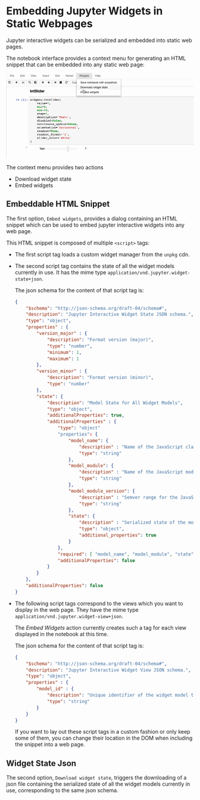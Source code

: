 Embedding Jupyter Widgets in Static Webpages
============================================

Jupyter interactive widgets can be serialized and embedded into static web pages.

The notebook interface provides a context menu for generating an HTML snippet that
can be embedded into any static web page:

![embedding](./embed.gif)

The context menu provides two actions

 - Download widget state
 - Embed widgets

Embeddable HTML Snippet
-----------------------

The first option, `Embed widgets`, provides a dialog containing an HTML snippet
which can be used to embed jupyter interactive widgets into any web page.

This HTML snippet is composed of multiple `<script>` tags:

 - The first script tag loads a custom widget manager from the `unpkg` cdn.
 - The second script tag contains the state of all the widget models currently
   in use. It has the mime type `application/vnd.jupyter.widget-state+json`.

   The json schema for the content of that script tag is:

    ```json
    {
        "$schema": "http://json-schema.org/draft-04/schema#",
        "description": "Jupyter Interactive Widget State JSON schema.",
        "type": "object",
        "properties" : {
            "version_major" : {
                "description": "Format version (major)",
                "type": "number",
                "minimum": 1,
                "maximum": 1
            },
            "version_minor" : {
                "description": "Format version (minor)",
                "type": "number"
            },
            "state": {
                "description": "Model State for All Widget Models",
                "type": "object",
                "additionalProperties": true,
                "additionalProperties" : {
                    "type": "object"
                    "properties": {
                        "model_name": {
                            "description" : "Name of the JavaScript class holding the model implementation",
                            "type": "string"
                        },
                        "model_module": {
                            "description" : "Name of the JavaScript module holding the model implementation",
                            "type": "string"
                        },
                        "model_module_version": {
                            "description" : "Semver range for the JavaScript module holding the model implementation",
                            "type": "string"
                        },
                        "state": {
                            "description" : "Serialized state of the model",
                            "type": "object",
                            "additional_properties": true
                        }
                    },
                    "required": [ "model_name", "model_module", "state" ],
                    "additionalProperties": false
                }
            }
        },
        "additionalProperties": false
    }
    ```

- The following script tags correspond to the views which you want to display
  in the web page. They have the mime type `application/vnd.jupyter.widget-view+json`.

  The *Embed Widgets* action currently creates such a tag for each view
  displayed in the notebook at this time.

  The json schema for the content of that script tag is:

    ```json
    {
        "$schema": "http://json-schema.org/draft-04/schema#",
        "description": "Jupyter Interactive Widget View JSON schema.",
        "type": "object",
        "properties" : {
            "model_id" : {
                "description": "Unique identifier of the widget model to be displayed",
                "type": "string"
            }
        }
    }
    ```

  If you want to lay out these script tags in a custom fashion or only keep
  some of them, you can change their location in the DOM when including the snippet
  into a web page.

Widget State Json
-----------------

The second option, `Download widget state`, triggers the downloading of a json file
containing the serialized state of all the widget models currently in use, corresponding
to the same json schema.
